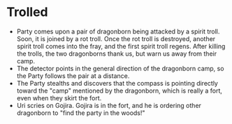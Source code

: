 <!-- TITLE: 2020 08 15 -->

<!-- SUBTITLE: A quick summary of 2020 08 15 -->

# Trolled

* Party comes upon a pair of dragonborn being attacked by a spirit troll. Soon, it is joined by a rot troll. Once the rot troll is destroyed, another spirit troll comes into the fray, and the first spirit troll regens. After killing the trolls, the two dragonborns thank us, but warn us away from their camp.
* The detector points in the general direction of the dragonborn camp, so the Party follows the pair at a distance.
* The Party stealths and discovers that the compass is pointing directly toward the "camp" mentioned by the dragonborn, which is really a fort, even when they skirt the fort.
* Uri scries on Gojira. Gojira is in the fort, and he is ordering other dragonborn to "find the party in the woods!"